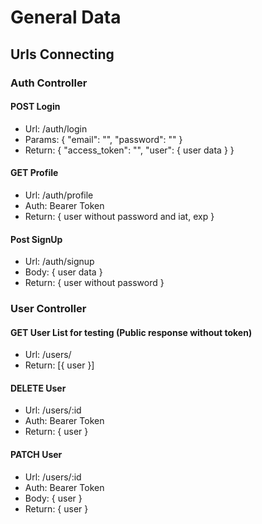 # General Data

## Urls Connecting

### Auth Controller

#### POST Login
- Url: /auth/login
- Params: { "email": "", "password": "" }
- Return: { "access_token": "", "user": { user data } }

#### GET Profile
- Url: /auth/profile
- Auth: Bearer Token
- Return: { user without password and iat, exp }

#### Post SignUp
- Url: /auth/signup
- Body: { user data }
- Return: { user without password }

### User Controller

#### GET User List for testing (Public response without token)
- Url: /users/
- Return: [{ user }]

#### DELETE User
- Url: /users/:id
- Auth: Bearer Token
- Return: { user }

#### PATCH User
- Url: /users/:id
- Auth: Bearer Token
- Body: { user }
- Return: { user }